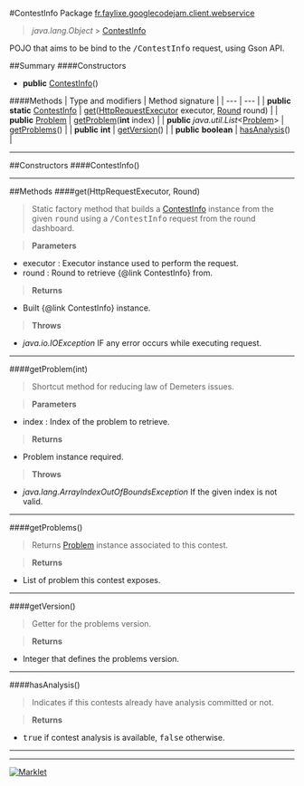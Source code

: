 #ContestInfo
Package [fr.faylixe.googlecodejam.client.webservice](README.md)<br>

> *java.lang.Object* > [ContestInfo](ContestInfo.md)

<p>POJO that aims to be bind to the <tt>/ContestInfo</tt>
 request, using Gson API.</p>

##Summary
####Constructors
* **public** [ContestInfo](#contestinfo)()

####Methods
| Type and modifiers | Method signature |
| --- | --- |
| **public static** [ContestInfo](ContestInfo.md) | [get](#gethttprequestexecutor-round)([HttpRequestExecutor](../executor/HttpRequestExecutor.md) executor, [Round](../Round.md) round) |
| **public** [Problem](Problem.md) | [getProblem](#getproblemint)(**int** index) |
| **public** *java.util.List*<[Problem](Problem.md)> | [getProblems](#getproblems)() |
| **public** **int** | [getVersion](#getversion)() |
| **public** **boolean** | [hasAnalysis](#hasanalysis)() |

---


##Constructors
####ContestInfo()
> 


---


##Methods
####get(HttpRequestExecutor, Round)
> Static factory method that builds a [ContestInfo](ContestInfo.md) instance
 from the given <tt>round</tt> using a <tt>/ContestInfo</tt>
 request from the round dashboard.

> **Parameters**
* executor : Executor instance used to perform the request.
* round : Round to retrieve {@link ContestInfo} from.

> **Returns**
* Built {@link ContestInfo} instance.

> **Throws**
* *java.io.IOException* IF any error occurs while executing request.


---

####getProblem(int)
> Shortcut method for reducing law of Demeters issues.

> **Parameters**
* index : Index of the problem to retrieve.

> **Returns**
* Problem instance required.

> **Throws**
* *java.lang.ArrayIndexOutOfBoundsException* If the given index is not valid.


---

####getProblems()
> Returns [Problem](Problem.md) instance associated
 to this contest.

> **Returns**
* List of problem this contest exposes.


---

####getVersion()
> Getter for the problems version.

> **Returns**
* Integer that defines the problems version.


---

####hasAnalysis()
> Indicates if this contests already have
 analysis committed or not.

> **Returns**
* <tt>true</tt> if contest analysis is available, <tt>false</tt> otherwise.


---

---

[![Marklet](https://img.shields.io/badge/Generated%20by-Marklet-green.svg)](https://github.com/Faylixe/marklet)